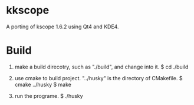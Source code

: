 kkscope
=======

A porting of kscope 1.6.2 using Qt4 and KDE4.

Build
=====

1. make a build direcotry, such as "./build", and change into it.
   $ cd ./build

2. use cmake to build project. "../husky" is the directory of CMakefile.
   $ cmake ../husky
   $ make

3. run the programe.
   $ ./husky
